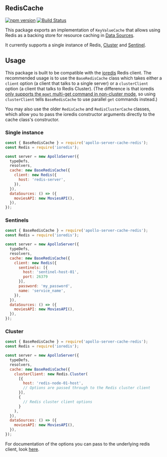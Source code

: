 ## RedisCache

[![npm version](https://badge.fury.io/js/apollo-server-cache-redis.svg)](https://badge.fury.io/js/apollo-server-cache-redis)
[![Build Status](https://circleci.com/gh/apollographql/apollo-server/tree/main.svg?style=svg)](https://circleci.com/gh/apollographql/apollo-server)

This package exports an implementation of `KeyValueCache` that allows using Redis as a backing store for resource caching in [Data Sources](https://www.apollographql.com/docs/apollo-server/data/data-sources).

It currently supports a single instance of Redis, [Cluster](http://redis.io/topics/cluster-tutorial) and [Sentinel](http://redis.io/topics/sentinel).

## Usage

This package is built to be compatible with the [ioredis](https://www.npmjs.com/package/ioredis) Redis client. The recommended usage is to use the `BaseRedisCache` class which takes either a `client` option (a client that talks to a single server) or a `clusterClient` option (a client that talks to Redis Cluster). (The difference is that ioredis [only supports the `mget` multi-get command in non-cluster mode](https://github.com/luin/ioredis/issues/811), so using `clusterClient` tells `BaseRedisCache` to use parallel `get` commands instead.)

You may also use the older `RedisCache` and `RedisClusterCache` classes, which allow you to pass the ioredis constructor arguments directly to the cache class's constructor.
### Single instance

```js
const { BaseRedisCache } = require('apollo-server-cache-redis');
const Redis = require('ioredis');

const server = new ApolloServer({
  typeDefs,
  resolvers,
  cache: new BaseRedisCache({
    client: new Redis({
      host: 'redis-server',
    }),
  }),
  dataSources: () => ({
    moviesAPI: new MoviesAPI(),
  }),
});
```

### Sentinels

```js
const { BaseRedisCache } = require('apollo-server-cache-redis');
const Redis = require('ioredis');

const server = new ApolloServer({
  typeDefs,
  resolvers,
  cache: new BaseRedisCache({
    client: new Redis({
      sentinels: [{
        host: 'sentinel-host-01',
        port: 26379
      }],
      password: 'my_password',
      name: 'service_name',
    }),
  }),
  dataSources: () => ({
    moviesAPI: new MoviesAPI(),
  }),
});
```

### Cluster

```js
const { BaseRedisCache } = require('apollo-server-cache-redis');
const Redis = require('ioredis');

const server = new ApolloServer({
  typeDefs,
  resolvers,
  cache: new BaseRedisCache({
    clusterClient: new Redis.Cluster(
      [{
        host: 'redis-node-01-host',
        // Options are passed through to the Redis cluster client
      }],
      {
        // Redis cluster client options
      }
    ),
  }),
  dataSources: () => ({
    moviesAPI: new MoviesAPI(),
  }),
});
```

For documentation of the options you can pass to the underlying redis client, look [here](https://github.com/luin/ioredis).
